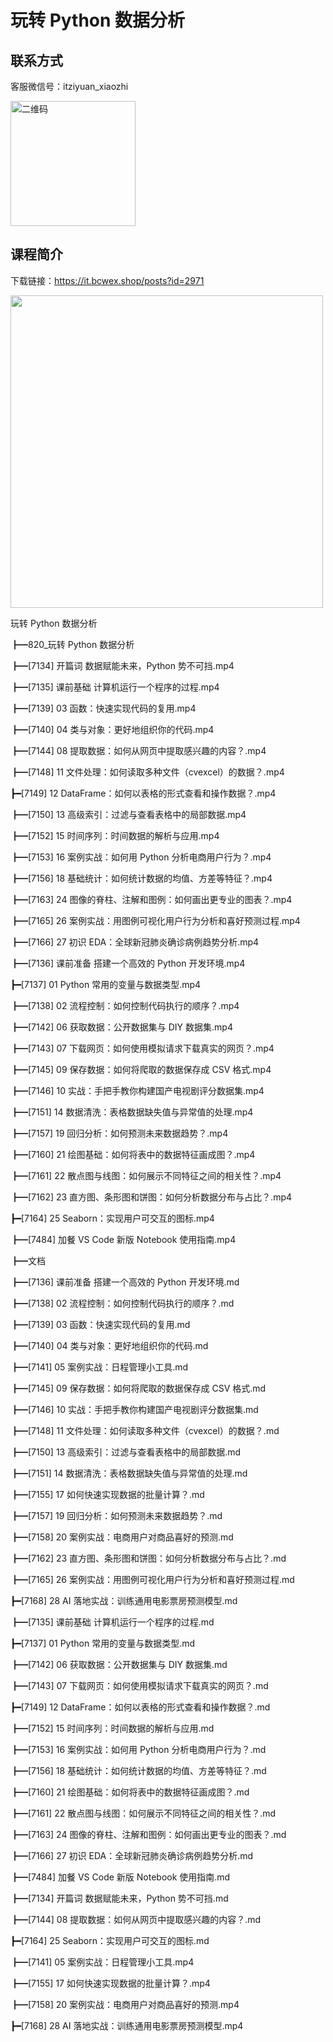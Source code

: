 # 玩转 Python 数据分析

## 联系方式

客服微信号：itziyuan_xiaozhi

<img src="https://ziyuanyun.oss-cn-guangzhou.aliyuncs.com/common/20240614073449/666b82192834a.jpg" width="200" height="200" alt="二维码">

## 课程简介

下载链接：https://it.bcwex.shop/posts?id=2971

<img src="https://ziyuanyun.oss-cn-guangzhou.aliyuncs.com/yun/20240515184457/6644922919c11.jpg" width="500" alt="">

  玩转 Python 数据分析



 ┣━820_玩转 Python 数据分析

 ┣━[7134] 开篇词 数据赋能未来，Python 势不可挡.mp4

 ┣━[7135] 课前基础 计算机运行一个程序的过程.mp4

 ┣━[7139] 03 函数：快速实现代码的复用.mp4

 ┣━[7140] 04 类与对象：更好地组织你的代码.mp4

 ┣━[7144] 08 提取数据：如何从网页中提取感兴趣的内容？.mp4

 ┣━[7148] 11 文件处理：如何读取多种文件（cvexcel）的数据？.mp4

 ┣━[7149] 12 DataFrame：如何以表格的形式查看和操作数据？.mp4

 ┣━[7150] 13 高级索引：过滤与查看表格中的局部数据.mp4

 ┣━[7152] 15 时间序列：时间数据的解析与应用.mp4

 ┣━[7153] 16 案例实战：如何用 Python 分析电商用户行为？.mp4

 ┣━[7156] 18 基础统计：如何统计数据的均值、方差等特征？.mp4

 ┣━[7163] 24 图像的脊柱、注解和图例：如何画出更专业的图表？.mp4

 ┣━[7165] 26 案例实战：用图例可视化用户行为分析和喜好预测过程.mp4

 ┣━[7166] 27 初识 EDA：全球新冠肺炎确诊病例趋势分析.mp4

 ┣━[7136] 课前准备 搭建一个高效的 Python 开发环境.mp4

 ┣━[7137] 01 Python 常用的变量与数据类型.mp4

 ┣━[7138] 02 流程控制：如何控制代码执行的顺序？.mp4

 ┣━[7142] 06 获取数据：公开数据集与 DIY 数据集.mp4

 ┣━[7143] 07 下载网页：如何使用模拟请求下载真实的网页？.mp4

 ┣━[7145] 09 保存数据：如何将爬取的数据保存成 CSV 格式.mp4

 ┣━[7146] 10 实战：手把手教你构建国产电视剧评分数据集.mp4

 ┣━[7151] 14 数据清洗：表格数据缺失值与异常值的处理.mp4

 ┣━[7157] 19 回归分析：如何预测未来数据趋势？.mp4

 ┣━[7160] 21 绘图基础：如何将表中的数据特征画成图？.mp4

 ┣━[7161] 22 散点图与线图：如何展示不同特征之间的相关性？.mp4

 ┣━[7162] 23 直方图、条形图和饼图：如何分析数据分布与占比？.mp4

 ┣━[7164] 25 Seaborn：实现用户可交互的图标.mp4

 ┣━[7484] 加餐 VS Code 新版 Notebook 使用指南.mp4

 ┣━文档

 ┣━[7136] 课前准备 搭建一个高效的 Python 开发环境.md

 ┣━[7138] 02 流程控制：如何控制代码执行的顺序？.md

 ┣━[7139] 03 函数：快速实现代码的复用.md

 ┣━[7140] 04 类与对象：更好地组织你的代码.md

 ┣━[7141] 05 案例实战：日程管理小工具.md

 ┣━[7145] 09 保存数据：如何将爬取的数据保存成 CSV 格式.md

 ┣━[7146] 10 实战：手把手教你构建国产电视剧评分数据集.md

 ┣━[7148] 11 文件处理：如何读取多种文件（cvexcel）的数据？.md

 ┣━[7150] 13 高级索引：过滤与查看表格中的局部数据.md

 ┣━[7151] 14 数据清洗：表格数据缺失值与异常值的处理.md

 ┣━[7155] 17 如何快速实现数据的批量计算？.md

 ┣━[7157] 19 回归分析：如何预测未来数据趋势？.md

 ┣━[7158] 20 案例实战：电商用户对商品喜好的预测.md

 ┣━[7162] 23 直方图、条形图和饼图：如何分析数据分布与占比？.md

 ┣━[7165] 26 案例实战：用图例可视化用户行为分析和喜好预测过程.md

 ┣━[7168] 28 AI 落地实战：训练通用电影票房预测模型.md

 ┣━[7135] 课前基础 计算机运行一个程序的过程.md

 ┣━[7137] 01 Python 常用的变量与数据类型.md

 ┣━[7142] 06 获取数据：公开数据集与 DIY 数据集.md

 ┣━[7143] 07 下载网页：如何使用模拟请求下载真实的网页？.md

 ┣━[7149] 12 DataFrame：如何以表格的形式查看和操作数据？.md

 ┣━[7152] 15 时间序列：时间数据的解析与应用.md

 ┣━[7153] 16 案例实战：如何用 Python 分析电商用户行为？.md

 ┣━[7156] 18 基础统计：如何统计数据的均值、方差等特征？.md

 ┣━[7160] 21 绘图基础：如何将表中的数据特征画成图？.md

 ┣━[7161] 22 散点图与线图：如何展示不同特征之间的相关性？.md

 ┣━[7163] 24 图像的脊柱、注解和图例：如何画出更专业的图表？.md

 ┣━[7166] 27 初识 EDA：全球新冠肺炎确诊病例趋势分析.md

 ┣━[7484] 加餐 VS Code 新版 Notebook 使用指南.md

 ┣━[7134] 开篇词 数据赋能未来，Python 势不可挡.md

 ┣━[7144] 08 提取数据：如何从网页中提取感兴趣的内容？.md

 ┣━[7164] 25 Seaborn：实现用户可交互的图标.md

 ┣━[7141] 05 案例实战：日程管理小工具.mp4

 ┣━[7155] 17 如何快速实现数据的批量计算？.mp4

 ┣━[7158] 20 案例实战：电商用户对商品喜好的预测.mp4

 ┣━[7168] 28 AI 落地实战：训练通用电影票房预测模型.mp4

  